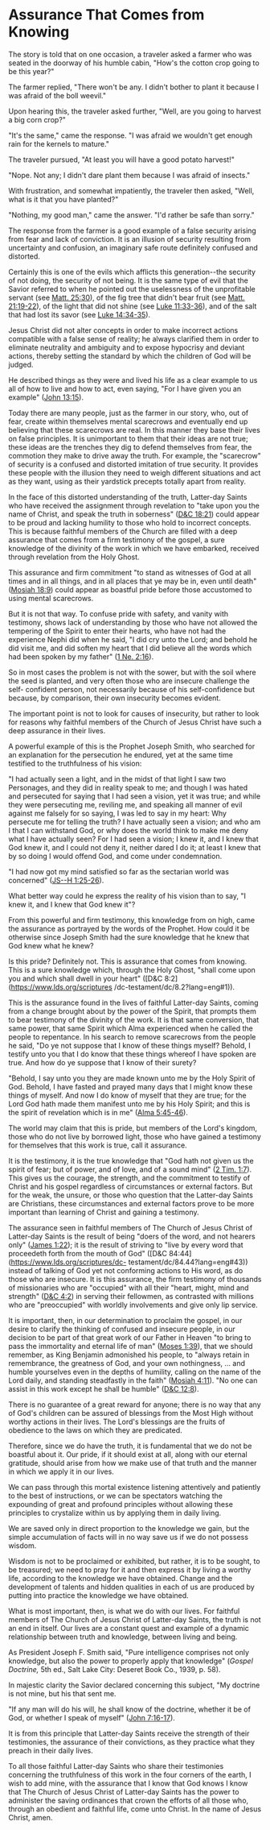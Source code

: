 # Assurance That Comes from Knowing

The story is told that on one occasion, a traveler asked a farmer who was
seated in the doorway of his humble cabin, "How's the cotton crop going to be
this year?"

The farmer replied, "There won't be any. I didn't bother to plant it because I
was afraid of the boll weevil."

Upon hearing this, the traveler asked further, "Well, are you going to harvest
a big corn crop?"

"It's the same," came the response. "I was afraid we wouldn't get enough rain
for the kernels to mature."

The traveler pursued, "At least you will have a good potato harvest!"

"Nope. Not any; I didn't dare plant them because I was afraid of insects."

With frustration, and somewhat impatiently, the traveler then asked, "Well,
what is it that you have planted?"

"Nothing, my good man," came the answer. "I'd rather be safe than sorry."

The response from the farmer is a good example of a false security arising
from fear and lack of conviction. It is an illusion of security resulting from
uncertainty and confusion, an imaginary safe route definitely confused and
distorted.

Certainly this is one of the evils which afflicts this generation--the
security of not doing, the security of not being. It is the same type of evil
that the Savior referred to when he pointed out the uselessness of the
unprofitable servant (see [Matt.
25:30](https://www.lds.org/scriptures/nt/matt/25.30?lang=eng#29)), of the fig
tree that didn't bear fruit (see [Matt.
21:19-22](https://www.lds.org/scriptures/nt/matt/21.19-22?lang=eng#18)), of
the light that did not shine (see [Luke
11:33-36](https://www.lds.org/scriptures/nt/luke/11.33-36?lang=eng#32)), and
of the salt that had lost its savor (see [Luke
14:34-35](https://www.lds.org/scriptures/nt/luke/14.34-35?lang=eng#33)).

Jesus Christ did not alter concepts in order to make incorrect actions
compatible with a false sense of reality; he always clarified them in order to
eliminate neutrality and ambiguity and to expose hypocrisy and deviant
actions, thereby setting the standard by which the children of God will be
judged.

He described things as they were and lived his life as a clear example to us
all of how to live and how to act, even saying, "For I have given you an
example" ([John
13:15](https://www.lds.org/scriptures/nt/john/13.15?lang=eng#14)).

Today there are many people, just as the farmer in our story, who, out of
fear, create within themselves mental scarecrows and eventually end up
believing that these scarecrows are real. In this manner they base their lives
on false principles. It is unimportant to them that their ideas are not true;
these ideas are the trenches they dig to defend themselves from fear, the
commotion they make to drive away the truth. For example, the "scarecrow" of
security is a confused and distorted imitation of true security. It provides
these people with the illusion they need to weigh different situations and act
as they want, using as their yardstick precepts totally apart from reality.

In the face of this distorted understanding of the truth, Latter-day Saints
who have received the assignment through revelation to "take upon you the name
of Christ, and speak the truth in soberness" ([D&amp;C
18:21](https://www.lds.org/scriptures/dc-testament/dc/18.21?lang=eng#20))
could appear to be proud and lacking humility to those who hold to incorrect
concepts. This is because faithful members of the Church are filled with a
deep assurance that comes from a firm testimony of the gospel, a sure
knowledge of the divinity of the work in which we have embarked, received
through revelation from the Holy Ghost.

This assurance and firm commitment "to stand as witnesses of God at all times
and in all things, and in all places that ye may be in, even until death"
([Mosiah 18:9](https://www.lds.org/scriptures/bofm/mosiah/18.9?lang=eng#8))
could appear as boastful pride before those accustomed to using mental
scarecrows.

But it is not that way. To confuse pride with safety, and vanity with
testimony, shows lack of understanding by those who have not allowed the
tempering of the Spirit to enter their hearts, who have not had the experience
Nephi did when he said, "I did cry unto the Lord; and behold he did visit me,
and did soften my heart that I did believe all the words which had been spoken
by my father" ([1 Ne.
2:16](https://www.lds.org/scriptures/bofm/1-ne/2.16?lang=eng#15)).

So in most cases the problem is not with the sower, but with the soil where
the seed is planted, and very often those who are insecure challenge the self-
confident person, not necessarily because of his self-confidence but because,
by comparison, their own insecurity becomes evident.

The important point is not to look for causes of insecurity, but rather to
look for reasons why faithful members of the Church of Jesus Christ have such
a deep assurance in their lives.

A powerful example of this is the Prophet Joseph Smith, who searched for an
explanation for the persecution he endured, yet at the same time testified to
the truthfulness of his vision:

"I had actually seen a light, and in the midst of that light I saw two
Personages, and they did in reality speak to me; and though I was hated and
persecuted for saying that I had seen a vision, yet it was true; and while
they were persecuting me, reviling me, and speaking all manner of evil against
me falsely for so saying, I was led to say in my heart: Why persecute me for
telling the truth? I have actually seen a vision; and who am I that I can
withstand God, or why does the world think to make me deny what I have
actually seen? For I had seen a vision; I knew it, and I knew that God knew
it, and I could not deny it, neither dared I do it; at least I knew that by so
doing I would offend God, and come under condemnation.

"I had now got my mind satisfied so far as the sectarian world was concerned"
([JS--H
1:25-26](https://www.lds.org/scriptures/pgp/js-h/1.25-26?lang=eng#24)).

What better way could he express the reality of his vision than to say, "I
knew it, and I knew that God knew it"?

From this powerful and firm testimony, this knowledge from on high, came the
assurance as portrayed by the words of the Prophet. How could it be otherwise
since Joseph Smith had the sure knowledge that he knew that God knew what he
knew?

Is this pride? Definitely not. This is assurance that comes from knowing. This
is a sure knowledge which, through the Holy Ghost, "shall come upon you and
which shall dwell in your heart" ([D&amp;C 8:2](https://www.lds.org/scriptures
/dc-testament/dc/8.2?lang=eng#1)).

This is the assurance found in the lives of faithful Latter-day Saints, coming
from a change brought about by the power of the Spirit, that prompts them to
bear testimony of the divinity of the work. It is that same conversion, that
same power, that same Spirit which Alma experienced when he called the people
to repentance. In his search to remove scarecrows from the people he said, "Do
ye not suppose that I know of these things myself? Behold, I testify unto you
that I do know that these things whereof I have spoken are true. And how do ye
suppose that I know of their surety?

"Behold, I say unto you they are made known unto me by the Holy Spirit of God.
Behold, I have fasted and prayed many days that I might know these things of
myself. And now I do know of myself that they are true; for the Lord God hath
made them manifest unto me by his Holy Spirit; and this is the spirit of
revelation which is in me" ([Alma
5:45-46](https://www.lds.org/scriptures/bofm/alma/5.45-46?lang=eng#44)).

The world may claim that this is pride, but members of the Lord's kingdom,
those who do not live by borrowed light, those who have gained a testimony for
themselves that this work is true, call it assurance.

It is the testimony, it is the true knowledge that "God hath not given us the
spirit of fear; but of power, and of love, and of a sound mind" ([2 Tim.
1:7](https://www.lds.org/scriptures/nt/2-tim/1.7?lang=eng#6)). This gives us
the courage, the strength, and the commitment to testify of Christ and his
gospel regardless of circumstances or external factors. But for the weak, the
unsure, or those who question that the Latter-day Saints are Christians, these
circumstances and external factors prove to be more important than learning of
Christ and gaining a testimony.

The assurance seen in faithful members of The Church of Jesus Christ of
Latter-day Saints is the result of being "doers of the word, and not hearers
only" ([James
1:22](https://www.lds.org/scriptures/nt/james/1.22?lang=eng#21)); it is the
result of striving to "live by every word that proceedeth forth from the mouth
of God" ([D&amp;C 84:44](https://www.lds.org/scriptures/dc-
testament/dc/84.44?lang=eng#43)) instead of talking of God yet not conforming
actions to His word, as do those who are insecure. It is this assurance, the
firm testimony of thousands of missionaries who are "occupied" with all their
"heart, might, mind and strength" ([D&amp;C
4:2](https://www.lds.org/scriptures/dc-testament/dc/4.2?lang=eng#1)) in
serving their fellowmen, as contrasted with millions who are "preoccupied"
with worldly involvements and give only lip service.

It is important, then, in our determination to proclaim the gospel, in our
desire to clarify the thinking of confused and insecure people, in our
decision to be part of that great work of our Father in Heaven "to bring to
pass the immortality and eternal life of man" ([Moses
1:39](https://www.lds.org/scriptures/pgp/moses/1.39?lang=eng#38)), that we
should remember, as King Benjamin admonished his people, to "always retain in
remembrance, the greatness of God, and your own nothingness, ... and humble
yourselves even in the depths of humility, calling on the name of the Lord
daily, and standing steadfastly in the faith" ([Mosiah
4:11](https://www.lds.org/scriptures/bofm/mosiah/4.11?lang=eng#10)). "No one
can assist in this work except he shall be humble" ([D&amp;C
12:8](https://www.lds.org/scriptures/dc-testament/dc/12.8?lang=eng#7)).

There is no guarantee of a great reward for anyone; there is no way that any
of God's children can be assured of blessings from the Most High without
worthy actions in their lives. The Lord's blessings are the fruits of
obedience to the laws on which they are predicated.

Therefore, since we do have the truth, it is fundamental that we do not be
boastful about it. Our pride, if it should exist at all, along with our
eternal gratitude, should arise from how we make use of that truth and the
manner in which we apply it in our lives.

We can pass through this mortal existence listening attentively and patiently
to the best of instructions, or we can be spectators watching the expounding
of great and profound principles without allowing these principles to
crystalize within us by applying them in daily living.

We are saved only in direct proportion to the knowledge we gain, but the
simple accumulation of facts will in no way save us if we do not possess
wisdom.

Wisdom is not to be proclaimed or exhibited, but rather, it is to be sought,
to be treasured; we need to pray for it and then express it by living a worthy
life, according to the knowledge we have obtained. Change and the development
of talents and hidden qualities in each of us are produced by putting into
practice the knowledge we have obtained.

What is most important, then, is what we do with our lives. For faithful
members of The Church of Jesus Christ of Latter-day Saints, the truth is not
an end in itself. Our lives are a constant quest and example of a dynamic
relationship between truth and knowledge, between living and being.

As President Joseph F. Smith said, "Pure intelligence comprises not only
knowledge, but also the power to properly apply that knowledge" (_Gospel
Doctrine,_ 5th ed., Salt Lake City: Deseret Book Co., 1939, p. 58).

In majestic clarity the Savior declared concerning this subject, "My doctrine
is not mine, but his that sent me.

"If any man will do his will, he shall know of the doctrine, whether it be of
God, or whether I speak of myself" ([John
7:16-17](https://www.lds.org/scriptures/nt/john/7.16-17?lang=eng#15)).

It is from this principle that Latter-day Saints receive the strength of their
testimonies, the assurance of their convictions, as they practice what they
preach in their daily lives.

To all those faithful Latter-day Saints who share their testimonies concerning
the truthfulness of this work in the four corners of the earth, I wish to add
mine, with the assurance that I know that God knows I know that The Church of
Jesus Christ of Latter-day Saints has the power to administer the saving
ordinances that crown the efforts of all those who, through an obedient and
faithful life, come unto Christ. In the name of Jesus Christ, amen.

